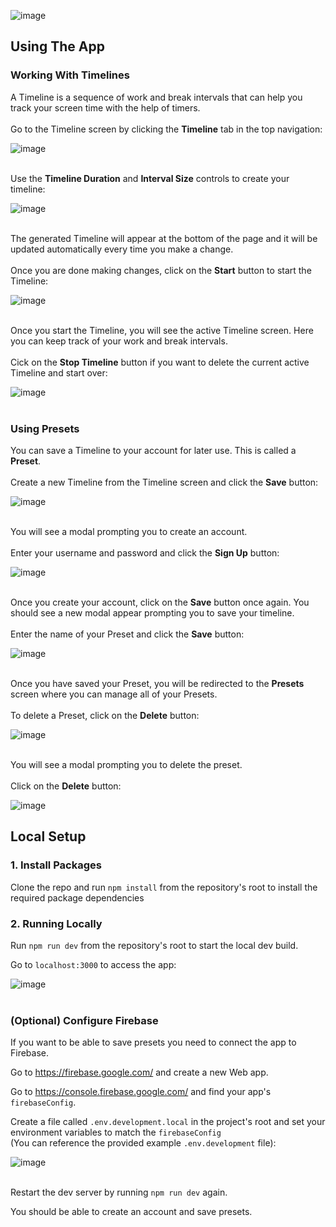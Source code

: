 ![image](https://github.com/user-attachments/assets/62b9f174-b826-4ac7-a0d1-9858b4456afa)

## Using The App

### Working With Timelines

A Timeline is a sequence of work and break intervals that can help you track your screen time with the help of timers.
<br/><br/>
Go to the Timeline screen by clicking the **Timeline** tab in the top navigation:

![image](https://github.com/user-attachments/assets/9469321d-a2d5-4003-98e2-ea7e6db545ca)
<br/><br/>

Use the **Timeline Duration** and **Interval Size** controls to create your timeline:

![image](https://github.com/user-attachments/assets/ce644963-b302-4068-a87e-7f8b6d058180)
<br/><br/>

The generated Timeline will appear at the bottom of the page and it will be updated automatically every time you make a change.
<br/><br/>
Once you are done making changes, click on the **Start** button to start the Timeline:

![image](https://github.com/user-attachments/assets/b3ce784e-aa7c-48c6-a7e2-f4e6d4548419)
<br/><br/>

Once you start the Timeline, you will see the active Timeline screen. Here you can keep track of your work and break intervals.
<br/><br/>
Cick on the **Stop Timeline** button if you want to delete the current active Timeline and start over:

![image](https://github.com/user-attachments/assets/4ebbba74-8a0f-48b0-89f6-6c2a7fe6cba2)
<br/><br/>

### Using Presets

You can save a Timeline to your account for later use. This is called a **Preset**.
<br/><br/>
Create a new Timeline from the Timeline screen and click the **Save** button:

![image](https://github.com/user-attachments/assets/88944caf-4577-407d-b64b-c28c622227ef)
<br/><br/>

You will see a modal prompting you to create an account.
<br/><br/>
Enter your username and password and click the **Sign Up** button:

![image](https://github.com/user-attachments/assets/e07262e5-4576-4a63-a0d2-47b0d3ac6da7)
<br/><br/>

Once you create your account, click on the **Save** button once again. You should see a new modal appear prompting you to save your timeline.
<br/><br/>
Enter the name of your Preset and click the **Save** button:

![image](https://github.com/user-attachments/assets/4f4118e4-6624-47ef-8e35-209b1f5d0316)
<br/><br/>

Once you have saved your Preset, you will be redirected to the **Presets** screen where you can manage all of your Presets.
<br/><br/>
To delete a Preset, click on the **Delete** button:

![image](https://github.com/user-attachments/assets/56613749-9b4c-4d24-b248-3f00c1287a64)
<br/><br/>

You will see a modal prompting you to delete the preset.
<br/><br/>
Click on the **Delete** button:

![image](https://github.com/user-attachments/assets/eaaa2e5a-9ed7-43af-b8d7-cfce8b955d30)

## Local Setup

### 1. Install Packages

Clone the repo and run `npm install` from the repository's root to install the required package dependencies

### 2. Running Locally

Run `npm run dev` from the repository's root to start the local dev build.

Go to `localhost:3000` to access the app:

![image](https://github.com/user-attachments/assets/3b2de016-efd6-4533-87a0-4a00d1162eda)
<br/><br/>

### (Optional) Configure Firebase

If you want to be able to save presets you need to connect the app to Firebase.

Go to https://firebase.google.com/ and create a new Web app.

Go to https://console.firebase.google.com/ and find your app's `firebaseConfig`.

Create a file called `.env.development.local` in the project's root and set your environment variables to match the `firebaseConfig`\
(You can reference the provided example `.env.development` file):

![image](https://github.com/user-attachments/assets/ea8e066c-dc44-44e1-80da-f3b500c91ab4)
<br/><br/>

Restart the dev server by running `npm run dev` again.

You should be able to create an account and save presets.
